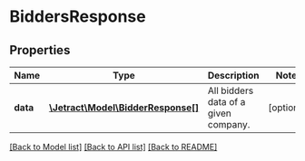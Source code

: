 # BiddersResponse

## Properties
Name | Type | Description | Notes
------------ | ------------- | ------------- | -------------
**data** | [**\Jetract\Model\BidderResponse[]**](BidderResponse.md) | All bidders data of a given company. | [optional] 

[[Back to Model list]](../README.md#documentation-for-models) [[Back to API list]](../README.md#documentation-for-api-endpoints) [[Back to README]](../README.md)


